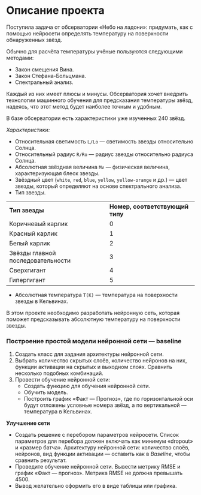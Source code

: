 # Описание проекта

Поступила задача от обсерватории «Небо на ладони»: придумать, как с помощью нейросети определять температуру на поверхности обнаруженных звёзд.

Обычно для расчёта температуры учёные пользуются следующими методами:

- Закон смещения Вина.
- Закон Стефана-Больцмана.
- Спектральный анализ.

Каждый из них имеет плюсы и минусы. Обсерватория хочет внедрить технологии машинного обучения для предсказания температуры звёзд, надеясь, что этот метод будет наиболее точным и удобным.

В базе обсерватории есть характеристики уже изученных 240 звёзд.

*Характеристики:*

- Относительная светимость `L/Lo` — светимость звезды относительно Солнца.
- Относительный радиус `R/Ro` — радиус звезды относительно радиуса Солнца.
- Абсолютная звёздная величина `Mv` — физическая величина, характеризующая блеск звезды.
- Звёздный цвет (`white`, `red`, `blue`, `yellow`, `yellow-orange` и др.) — цвет звезды, который определяют на основе спектрального анализа.
- Тип звезды.

|     |     |
| --- | --- |
| **Тип звезды** | **Номер, соответствующий типу** |
| Коричневый карлик | 0   |
| Красный карлик | 1   |
| Белый карлик | 2   |
| Звёзды главной последовательности | 3   |
| Сверхгигант | 4   |
| Гипергигант | 5   |

- Абсолютная температура `T(K)` — температура на поверхности звезды в Кельвинах.

В этом проекте необходимо разработать нейронную сеть, которая поможет предсказывать абсолютную температуру на поверхности звезды.

### Построение простой модели нейронной сети — baseline

1.  Создать класс для задания архитектуры нейронной сети.
2.  Выбрать количество скрытых слоёв, количество нейронов на них, функции активации на скрытых и выходном слоях. Сравнить несколько подобных комбинаций.
3.  Провести обучение нейронной сети:
    - Создать функцию для обучения нейронной сети.
    - Обучить модель.
    - Построить график «Факт — Прогноз», где по горизонтальной оси будут отложены условные номера звёзд, а по вертикальной — температура в Кельвинах.

**Улучшение сети**

- Создать решение с перебором параметров нейросети. Список параметров для перебора должен включать как минимум «dropout» и «размер батча». Архитектуру нейронной сети: количество слоёв, нейронов, вид функции активации — оставить как в *Baseline*, чтобы сравнить результат.
- Проведите обучение нейронной сети. Вывести метрику RMSE и график «Факт — прогноз». Метрика RMSE не должна превышать 4500.
- Вывод желательно оформить его в виде таблицы или графика.

&nbsp;